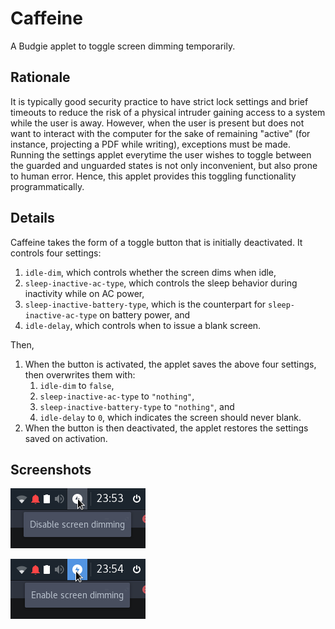 # Caffeine

A Budgie applet to toggle screen dimming temporarily.

## Rationale

It is typically good security practice to have strict lock settings and brief timeouts to reduce the risk of a physical intruder gaining access to a system while the user is away. However, when the user is present but does not want to interact with the computer for the sake of remaining "active" (for instance, projecting a PDF while writing), exceptions must be made. Running the settings applet everytime the user wishes to toggle between the guarded and unguarded states is not only inconvenient, but also prone to human error. Hence, this applet provides this toggling functionality programmatically.

## Details

Caffeine takes the form of a toggle button that is initially deactivated. It controls four settings:

1. `idle-dim`, which controls whether the screen dims when idle,
2. `sleep-inactive-ac-type`, which controls the sleep behavior during inactivity while on AC power,
3. `sleep-inactive-battery-type`, which is the counterpart for `sleep-inactive-ac-type` on battery power, and
4. `idle-delay`, which controls when to issue a blank screen.

Then,

1. When the button is activated, the applet saves the above four settings, then overwrites them with:
    1. `idle-dim` to `false`,
    2. `sleep-inactive-ac-type` to `"nothing"`,
    3. `sleep-inactive-battery-type` to `"nothing"`, and
    4. `idle-delay` to `0`, which indicates the screen should never blank.
2. When the button is then deactivated, the applet restores the settings saved on activation.

## Screenshots

![Deactivated button](deactivated.png)

![Activated button](activated.png)
